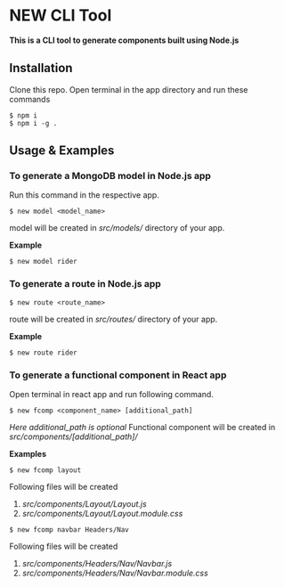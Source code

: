 # NEW CLI Tool

**This is a CLI tool to generate components built using Node.js**

## Installation

Clone this repo. Open terminal in the app directory and run these commands

```
$ npm i
$ npm i -g .
```

## Usage & Examples

### To generate a MongoDB model in Node.js app

Run this command in the respective app.

```
$ new model <model_name>
```

model will be created in _src/models/_ directory of your app.

**Example**

```
$ new model rider
```

### To generate a route in Node.js app

```
$ new route <route_name>
```

route will be created in _src/routes/_ directory of your app.

**Example**

```
$ new route rider
```

### To generate a functional component in React app

Open terminal in react app and run following command.

```
$ new fcomp <component_name> [additional_path]
```

_Here additional_path is optional_
Functional component will be created in _src/components/[additional_path]/_

**Examples**

```
$ new fcomp layout
```

Following files will be created

1. _src/components/Layout/Layout.js_
2. _src/components/Layout/Layout.module.css_

```
$ new fcomp navbar Headers/Nav
```

Following files will be created

1. _src/components/Headers/Nav/Navbar.js_
2. _src/components/Headers/Nav/Navbar.module.css_
